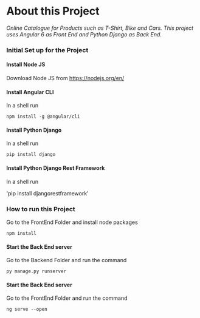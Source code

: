 # About this Project #

_Online Catalogue for Products such as T-Shirt, Bike and Cars. This project uses Angular 6 as Front End and Python Django as Back End._

### Initial Set up for the Project

#### Install Node JS 

Download Node JS from https://nodejs.org/en/

#### Install Angular CLI 

In a shell run

`npm install -g @angular/cli`

#### Install Python Django 

In a shell run

`pip install django`

#### Install Python Django Rest Framework 

In a shell run

'pip install djangorestframework'


### How to run this Project

Go to the FrontEnd Folder and install node packages 

`npm install`

#### Start the Back End server

Go to the Backend Folder and run the command

`py manage.py runserver`

#### Start the Back End server

Go to the FrontEnd Folder and run the command

`ng serve --open`
